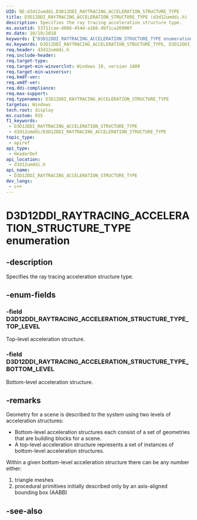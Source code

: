 ```yaml
---
UID: NE:d3d12umddi.D3D12DDI_RAYTRACING_ACCELERATION_STRUCTURE_TYPE
title: D3D12DDI_RAYTRACING_ACCELERATION_STRUCTURE_TYPE (d3d12umddi.h)
description: Specifies the ray tracing acceleration structure type.
ms.assetid: 53711cae-d866-454d-a166-4bf1ca26900f
ms.date: 10/19/2018
keywords: ["D3D12DDI_RAYTRACING_ACCELERATION_STRUCTURE_TYPE enumeration"]
ms.keywords: D3D12DDI_RAYTRACING_ACCELERATION_STRUCTURE_TYPE, D3D12DDI_RAYTRACING_ACCELERATION_STRUCTURE_TYPE,
req.header: d3d12umddi.h
req.include-header: 
req.target-type: 
req.target-min-winverclnt: Windows 10, version 1809
req.target-min-winversvr: 
req.kmdf-ver: 
req.umdf-ver: 
req.ddi-compliance: 
req.max-support: 
req.typenames: D3D12DDI_RAYTRACING_ACCELERATION_STRUCTURE_TYPE
targetos: Windows
tech.root: display
ms.custom: RS5
f1_keywords:
 - D3D12DDI_RAYTRACING_ACCELERATION_STRUCTURE_TYPE
 - d3d12umddi/D3D12DDI_RAYTRACING_ACCELERATION_STRUCTURE_TYPE
topic_type:
 - apiref
api_type:
 - HeaderDef
api_location:
 - d3d12umddi.h
api_name:
 - D3D12DDI_RAYTRACING_ACCELERATION_STRUCTURE_TYPE
dev_langs:
 - c++
---
```


# D3D12DDI_RAYTRACING_ACCELERATION_STRUCTURE_TYPE enumeration


## -description

Specifies the ray tracing acceleration structure type.

## -enum-fields

### -field D3D12DDI_RAYTRACING_ACCELERATION_STRUCTURE_TYPE_TOP_LEVEL

Top-level acceleration structure.

### -field D3D12DDI_RAYTRACING_ACCELERATION_STRUCTURE_TYPE_BOTTOM_LEVEL

Bottom-level acceleration structure.

## -remarks

Geometry for a scene is described to the system using two levels of acceleration structures:  

* Bottom-level acceleration structures each consist of a set of geometries that are building blocks for a scene.  
* A top-level acceleration structure represents a set of instances of bottom-level acceleration structures. 

Within a given bottom-level acceleration structure there can be any number either: 

1. triangle meshes
2. procedural primitives initially described only by an axis-aligned bounding box (AABB)

## -see-also

